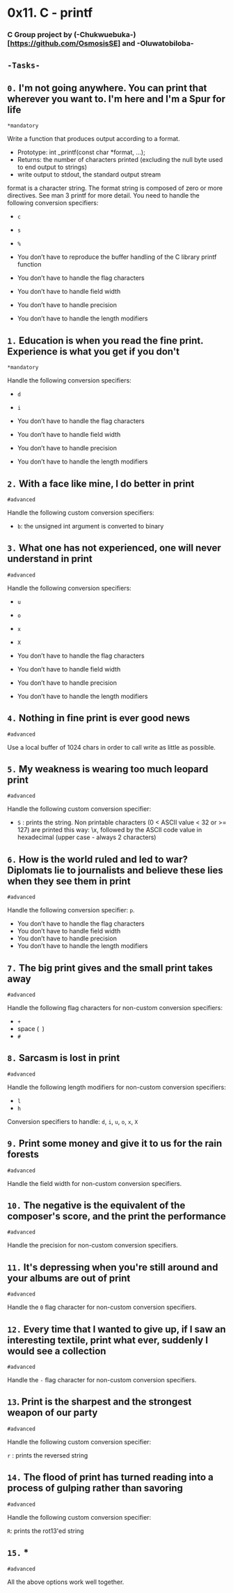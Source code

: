 # 0x11. C - printf


### C Group project by (-Chukwuebuka-)[https://github.com/OsmosisSE] and -Oluwatobiloba-

## `-Tasks-`

## `0.` I'm not going anywhere. You can print that wherever you want to. I'm here and I'm a Spur for life

`*mandatory`

Write a function that produces output according to a format.

- Prototype: int _printf(const char *format, ...);
- Returns: the number of characters printed (excluding the null byte used to end output to strings)
- write output to stdout, the standard output stream

format is a character string. The format string is composed of zero or more directives. See man 3 printf for more detail. You need to handle the following conversion specifiers:
- `c`
- `s`
- `%`

- You don’t have to reproduce the buffer handling of the C library printf function
- You don’t have to handle the flag characters
- You don’t have to handle field width
- You don’t have to handle precision
- You don’t have to handle the length modifiers


## `1.` Education is when you read the fine print. Experience is what you get if you don't

`*mandatory`

Handle the following conversion specifiers:

- `d`
- `i`

- You don’t have to handle the flag characters
- You don’t have to handle field width
- You don’t have to handle precision
- You don’t have to handle the length modifiers


## `2.` With a face like mine, I do better in print

`#advanced`

Handle the following custom conversion specifiers:

- `b`: the unsigned int argument is converted to binary


## `3.` What one has not experienced, one will never understand in print

`#advanced`

Handle the following conversion specifiers:

- `u`
- `o`
- `x`
- `X`

- You don’t have to handle the flag characters
- You don’t have to handle field width
- You don’t have to handle precision
- You don’t have to handle the length modifiers


## `4.` Nothing in fine print is ever good news

`#advanced`

Use a local buffer of 1024 chars in order to call write as little as possible.


## `5.` My weakness is wearing too much leopard print

`#advanced`

Handle the following custom conversion specifier:

- `S` : prints the string.
Non printable characters (0 < ASCII value < 32 or >= 127) are printed this way: \x, followed by the ASCII code value in hexadecimal (upper case - always 2 characters)


## `6.` How is the world ruled and led to war? Diplomats lie to journalists and believe these lies when they see them in print

`#advanced`

Handle the following conversion specifier: `p`.

- You don’t have to handle the flag characters
- You don’t have to handle field width
- You don’t have to handle precision
- You don’t have to handle the length modifiers


## `7.` The big print gives and the small print takes away

`#advanced`

Handle the following flag characters for non-custom conversion specifiers:

- `+`
- space (` `)
- `#`


## `8.` Sarcasm is lost in print

`#advanced`

Handle the following length modifiers for non-custom conversion specifiers:

- `l`
- `h`

Conversion specifiers to handle: `d`, `i`, `u`, `o`, `x`, `X`


## `9.` Print some money and give it to us for the rain forests

`#advanced`

Handle the field width for non-custom conversion specifiers.


## `10.` The negative is the equivalent of the composer's score, and the print the performance

`#advanced`

Handle the precision for non-custom conversion specifiers.


## `11.` It's depressing when you're still around and your albums are out of print

`#advanced`

Handle the `0` flag character for non-custom conversion specifiers.


## `12.` Every time that I wanted to give up, if I saw an interesting textile, print what ever, suddenly I would see a collection

`#advanced`

Handle the `-` flag character for non-custom conversion specifiers.


## `13`. Print is the sharpest and the strongest weapon of our party

`#advanced`

Handle the following custom conversion specifier:

`r` : prints the reversed string


## `14.` The flood of print has turned reading into a process of gulping rather than savoring

`#advanced`

Handle the following custom conversion specifier:

`R`: prints the rot13'ed string


## `15.` *

`#advanced`

All the above options work well together.
